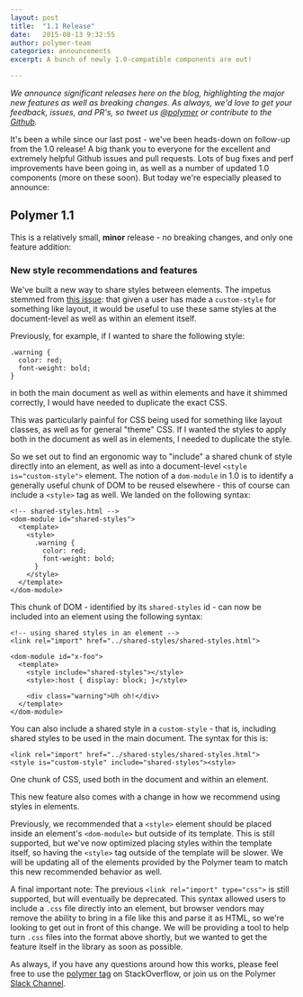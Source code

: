 ```yaml
---
layout: post
title:  "1.1 Release"
date:   2015-08-13 9:32:55
author: polymer-team
categories: announcements
excerpt: A bunch of newly 1.0-compatible components are out!

---
```

_We announce significant releases here on the blog, highlighting the major new features as well as breaking changes. As always, we'd love to get your feedback, issues, and PR's, so tweet us [@polymer](https://twitter.com/polymer) or contribute to the [Github](https://github.com/Polymer)._

It's been a while since our last post - we've been heads-down on follow-up from the 1.0 release! A big thank you to everyone for the excellent and extremely helpful Github issues and pull requests. Lots of bug fixes and perf improvements have been going in, as well as a number of updated 1.0 components (more on these soon). But today we're especially pleased to announce:

## Polymer 1.1

This is a relatively small, **minor** release - no breaking changes, and only one feature addition:

### New style recommendations and features

We've built  a new way to share styles between elements. The impetus stemmed from [this issue](https://github.com/Polymer/polymer/issues/1876): that given a user has made a `custom-style` for something like layout, it would be useful to use these same styles at the document-level as well as within an element itself.

Previously, for example, if I wanted to share the following style:

    .warning {
      color: red;
      font-weight: bold;
    }

in both the main document as well as within elements and have it shimmed correctly, I would have needed to duplicate the exact CSS.

This was particularly painful for CSS being used for something like layout classes, as well as for general "theme" CSS. If I wanted the styles to apply both in the document as well as in elements, I needed to duplicate the style.

So we set out to find an ergonomic way to "include" a shared chunk of style directly into an element, as well as into a document-level `<style is="custom-style">` element. The notion of a `dom-module` in 1.0 is to identify a generally useful chunk of DOM to be reused elsewhere - this of course can include a `<style>` tag as well. We landed on the following syntax:

    <!-- shared-styles.html -->
    <dom-module id="shared-styles">
      <template>
        <style>
          .warning {
            color: red;
            font-weight: bold;
          }
        </style>
      </template>
    </dom-module>

This chunk of DOM - identified by its `shared-styles` id - can now be included into an element using the following syntax:

    <!-- using shared styles in an element -->
    <link rel="import" href="../shared-styles/shared-styles.html">

    <dom-module id="x-foo">
      <template>
        <style include="shared-styles"></style>
        <style>:host { display: block; }</style>

        <div class="warning">Uh oh!</div>
      </template>
    </dom-module>

You can also include a shared style in a `custom-style` - that is, including shared styles to be used in the main document. The syntax for this is:

    <link rel="import" href="../shared-styles/shared-styles.html">
    <style is="custom-style" include="shared-styles"><style>

One chunk of CSS, used both in the document and within an element.

This new feature also comes with a change in how we recommend using styles in elements.

Previously, we recommended that a `<style>` element should be placed inside an element's `<dom-module>` but outside of its template. This is still supported, but we've now optimized placing styles within the template itself, so having the `<style>` tag outside of the template will be slower. We will be updating all of the elements provided by the Polymer team to match this new recommended behavior as well.

A final important note: The previous `<link rel="import" type="css">` is still supported, but will eventually be deprecated. This syntax allowed users to include a `.css` file directly into an element, but browser vendors may remove the ability to bring in a file like this and parse it as HTML, so we're looking to get out in front of this change. We will be providing a tool to help turn `.css` files into the format above shortly, but we wanted to get the feature itself in the library as soon as possible.

As always, if you have any questions around how this works, please feel free to use the [polymer tag](http://stackoverflow.com/questions/tagged/polymer) on StackOverflow, or join us on the Polymer [Slack Channel](http://polymer-slack.herokuapp.com/).
